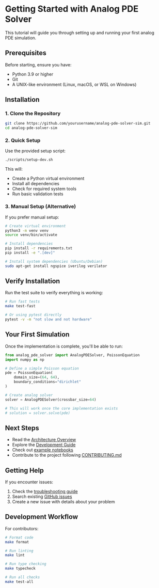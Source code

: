 # Getting Started with Analog PDE Solver

This tutorial will guide you through setting up and running your first analog PDE simulation.

## Prerequisites

Before starting, ensure you have:

- Python 3.9 or higher
- Git
- A UNIX-like environment (Linux, macOS, or WSL on Windows)

## Installation

### 1. Clone the Repository

```bash
git clone https://github.com/yourusername/analog-pde-solver-sim.git
cd analog-pde-solver-sim
```

### 2. Quick Setup

Use the provided setup script:

```bash
./scripts/setup-dev.sh
```

This will:
- Create a Python virtual environment
- Install all dependencies
- Check for required system tools
- Run basic validation tests

### 3. Manual Setup (Alternative)

If you prefer manual setup:

```bash
# Create virtual environment
python3 -m venv venv
source venv/bin/activate

# Install dependencies
pip install -r requirements.txt
pip install -e ".[dev]"

# Install system dependencies (Ubuntu/Debian)
sudo apt-get install ngspice iverilog verilator
```

## Verify Installation

Run the test suite to verify everything is working:

```bash
# Run fast tests
make test-fast

# Or using pytest directly
pytest -v -m "not slow and not hardware"
```

## Your First Simulation

Once the implementation is complete, you'll be able to run:

```python
from analog_pde_solver import AnalogPDESolver, PoissonEquation
import numpy as np

# Define a simple Poisson equation
pde = PoissonEquation(
    domain_size=(64, 64),
    boundary_conditions="dirichlet"
)

# Create analog solver
solver = AnalogPDESolver(crossbar_size=64)

# This will work once the core implementation exists
# solution = solver.solve(pde)
```

## Next Steps

- Read the [Architecture Overview](../ARCHITECTURE.md)
- Explore the [Development Guide](DEVELOPMENT.md)
- Check out [example notebooks](../../examples/)
- Contribute to the project following [CONTRIBUTING.md](../../CONTRIBUTING.md)

## Getting Help

If you encounter issues:

1. Check the [troubleshooting guide](troubleshooting.md)
2. Search existing [GitHub issues](https://github.com/yourusername/analog-pde-solver-sim/issues)
3. Create a new issue with details about your problem

## Development Workflow

For contributors:

```bash
# Format code
make format

# Run linting
make lint

# Run type checking
make typecheck

# Run all checks
make test-all
```